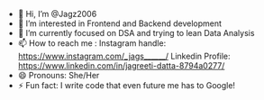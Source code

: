 - 👋 Hi, I’m @Jagz2006
- 👀 I’m interested in Frontend and Backend development
- 🌱 I’m currently focused on DSA and trying to lean Data Analysis
- 📫 How to reach me : 
Instagram handle: https://www.instagram.com/_jags______/
Linkedin Profile: https://www.linkedin.com/in/jagreeti-datta-8794a0277/
- 😄 Pronouns: She/Her
- ⚡ Fun fact: I write code that even future me has to Google!

<!---
Jagz2006/Jagz2006 is a ✨ special ✨ repository because its `README.md` (this file) appears on your GitHub profile.
You can click the Preview link to take a look at your changes.
--->
